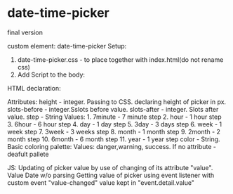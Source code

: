 # date-time-picker
final version

custom element: date-time-picker
Setup:
1. date-time-picker.css - to place together with index.html(do not rename css)
2. Add Script to the body:
    <script src="date-time-picker.js"></script>

HTML declaration:
<date-time-picker></date-time-picker>

Attributes:
    height - integer. Passing to CSS. declaring height of picker in px. 
    slots-before - integer.Sslots before value.
    slots-after - integer. Slots after value.
    step - String Values: 
                    1. 7minute - 7 minute step
                    2. hour - 1 hour step
                    3. 6hour - 6 hour step
                    4. day  - 1 day step
                    5. 3day - 3 days step
                    6. week - 1 week step
                    7. 3week - 3 weeks step
                    8. month - 1 month step
                    9. 2month - 2 month step
                    10. 6month - 6 month step
                    11. year - 1 year step
    color - String. Basic coloring palette: Values: danger,warning, success. If no attribute - deafult pallete

JS:
Updating of picker value by use of changing of its attribute "value". Value Date w/o parsing
Getting value of picker using event listener with custom event "value-changed" value kept in "event.detail.value"

